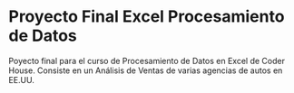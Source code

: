 # Proyecto Final Excel Procesamiento de Datos
Poyecto final para el curso de Procesamiento de Datos en Excel de Coder House. 
Consiste en un Análisis de Ventas de varias agencias de autos en EE.UU.
